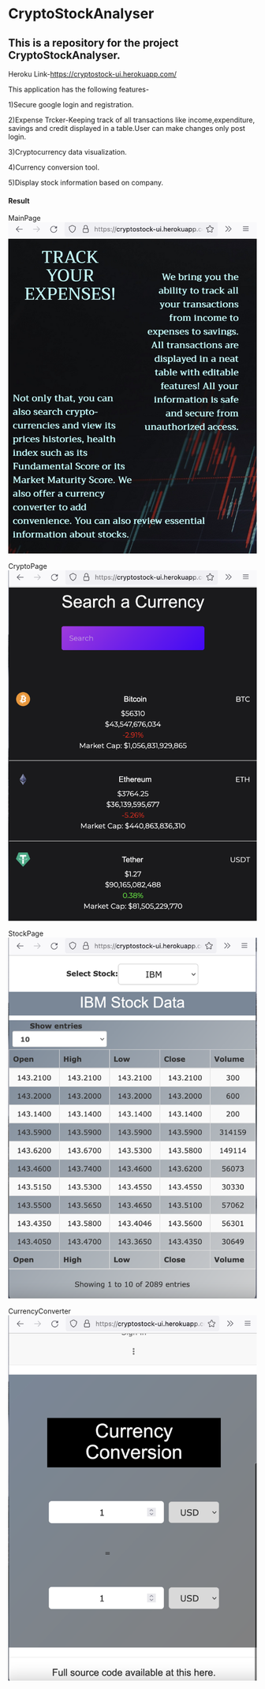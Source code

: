 # CryptoStockAnalyser

## This is a repository for the project CryptoStockAnalyser.

Heroku Link-https://cryptostock-ui.herokuapp.com/  

This application has the following features-

 1)Secure google login and registration.

 2)Expense Trcker-Keeping track of all transactions like income,expenditure, savings and credit displayed in a table.User can make changes only post login.

 3)Cryptocurrency data visualization.

 4)Currency conversion tool.

 5)Display stock information based on company.

 #### Result 

 MainPage
 ![](/Screenshots/11.png)

CryptoPage
![](/Screenshots/12.png)

StockPage
![](/Screenshots/13.png)

CurrencyConverter
![](/Screenshots/14.png)
